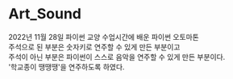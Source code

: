 # Art_Sound
2022년 11월 28일 파이썬 교양 수업시간에 배운 파이썬 오토마톤</br>
주석으로 된 부분은 숫자키로 연주할 수 있게 만든 부분이고</br>
주석이 아닌 부분은 파이썬이 스스로 음악을 연주할 수 있게 만든 부분이다.</br>
'학교종이 땡땡땡'을 연주하도록 하였다.